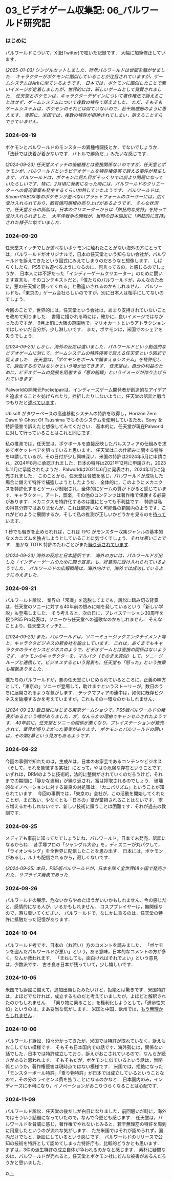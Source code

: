 # 03_ビデオゲーム収集記: 06_パルワールド研究記

### はじめに

パルワールドについて，X(旧Twitter)で呟いた記録です．
大幅に加筆修正しています．

_(2025-01-03) シングルカットしました．昨年パルワールドは世間を騒がせました．
キャラクターがポケモンに酷似していることが注目されていますが，ゲームシステムはArkに似ているようです．
日本では，ポケモンに酷似したことで悪いイメージが定着しましたが，世界的には，新しいゲームとして賞賛されました．
任天堂とポケモンは，キャラクターデザインについて著作権法で訴えることはせず，ゲームシステムについて複数の特許で訴えました．
ただ，そもそもゲームシステムは，ポケモンのそれとは似ていないので，若干無理筋のように思えます．
実際に，米国では，複数の特許が拒絶されてしまい，訴えることすらできていません．_

### 2024-09-19

ポケモンとパルワールドのモンスターの異種格闘技とか，でないでしょうか．「法廷では決着が着かないです．バトルで勝負だ．」みたいな感じです．

_(2024-09-23) 任天堂スイッチの後継機とは直接関係ないのですが，任天堂とポケモンが，パルワールドというビデオゲームを特許権侵害で訴える事件が発生します．
パルワールドは，ポケモンに見た目がそっくりで以前より問題になっていたらしいです．特に，2月頃に発表になった時には，パルワールドのクリエーターへの脅迫事案も発生するくらい加熱していたようです．
パルワールドは，SteamやXBOX等のポケモンが遊べないプラットフォームのユーザーには，広く受け入れられており，数百億円規模の売り上げがあるようです．
そんな状況で，任天堂からの訴訟は，日本のクリエーターからは「熱狂的な支持」を持って受け入れられました．
太平洋戦争の開戦が，当時の日本国民に「熱狂的に支持」された様子に似ていました．_

### 2024-09-20

任天堂スイッチでしか遊べないポケモンに触れたことがない海外の方にとっては，パルワールドがオリジナルで，日本の任天堂という知らない会社が，パルワールドを訴えてきたという図式にみえてしまうのだろうなと想像します．
しばらくしたら，PS5でも遊べるようになるのに，何言ってるの，と感じるのでしょうか．
日本人には不評だった「インディーゲームクリエーター」のために闘います宣言も，そのコンテキストだと，「僕たちのパルワールドが，みんなのために，悪の任天堂と闘ってくれる」と勘違いされるのかもしれません．
パルワールドも，「東京の」ゲーム会社らしいのですが，別に日本人は相手にしてないのでしょう．

今回のことで，世界的には，任天堂という会社は，あまり支持されていないことを改めて知りました．
書籍に描かれる時には，確かに，良いイメージではなかったのですが．
9月上旬に大阪の遊園地で，マリオカートというアトラクションではしゃいだ自分が，少し淋しいです．
また，ポケモンは，米国でのシェアを失うでしょう．

_(2024-09-23) しかし，海外の反応は違いました．パルワールドという創造的なビデオゲームに対して，ゲームシステムの特許侵害で訴える任天堂という図式で捉えました．
任天堂は，「ポケモンをボールで捕まえるシステム」を特許化して，訴訟するのではないかという噂が出てきます．
任天堂は，自分の利益のために，ビデオゲームの発展を阻害する「悪の組織」というイメージが作り上げられていきます．_

Palworldの開発元Pocketpairは，インディーズゲーム開発者が創造的なアイデアを追求することを妨げられたり，挫折したりしないように，任天堂の訴訟と戦うつもりだと[述べています](https://x.com/VGC_News/status/1836698208988201000)．

Ubisoft がタワーベースの高速移動システムの特許を取得し，Horizo​​n Zero Dawn や Ghost Of Tsushima でもそのシステムを使用しているため，Sony を特許侵害で訴えたと想像してみてください．
基本的に，任天堂が現在Palworldに対して行っていることはこれと[同じです](https://x.com/MischiefsYT/status/1836767529873650093)．

私の推測では，任天堂は，ポケボールを直接反映したパルスフィアの仕組みを求めてポケットペアを狙っていると思います．
任天堂はこの仕組みに関する特許を申請しているが，その日付が少し興味深い．米国の特許は2024年5月に申請され，2024年8月に承認されました．日本の特許は2021年12月に申請され，2023年11月に承認されたようだ．Palworldは2021年6月に発表され，2024年1月に発売されました．
このことから，任天堂は脅威を感じ，パルワールドが成功した場合に備えて特許で補強しようとしたようだ．
全体的に，このようにメカニクスを特許化するとゲームが制限され，全体的にゲームの質が下がると感じています．キャラクター，アート，音楽，その他のコンテンツは著作権で保護する必要があります．メカニクスを特許化するのは誰にとっても不利益です．
特許は私の得意分野ではありませんが，これは間違いなく可能性の範囲内のようです．これがどのように展開するか，そして私の推測が正しいかどうかを見るのを[待っています](https://x.com/PirateSoftware/status/1836859182894723439)．

1 秒でも騒ぎを止められれば，これは TPC がモンスター収集ジャンルの基本的なメカニズムを独占しようとしていることに気づくでしょう．*それは悪いことです．*
愚かな TOTK 特許のたわごとがまた[繰り返されています](https://x.com/TheRedBlooper/status/1836604938832761208)．

_(2024-09-23) 海外の反応と日本語訳です．
海外の方には，パルワールドが出した「インディーゲームのために闘う宣言」も，好意的に受け入れられているようでした．
パルワールドの広報戦略は，海外向けで，海外では成功しているようにみえました．_

### 2024-09-21

パルワールド訴訟．
業界の「常識」を逸脱してまでも，訴訟に踏み切る背景は，任天堂のソニーに対する40年前の恨みに端を発しているという「新しい学説」も登場しました．
そう考えると，次の日に，プレイステーション30周年を祝うPS5 Pro発表は，ソニーから任天堂への返歌なのかもしれません．
そんなことより，任天堂スイッチ2....

_(2024-09-23)  また，パルワールドは，ソニーミュージックエンタテイメント等と，キャラクタビジネスの新会社を設立しています．
これは，あくまでもキャラクタのライセンスビジネスのようで，ビデオゲームとは直接の関係はないようです．
ポケモンのキャラクターを，マルパク（そのまま真似）して，ソニーグループと連携して，ビジネスするという発表も，任天堂も「怒った」という推察も複数ありました．_

僕たちのパルワールドが，悪の任天堂にいじめられているところに，正義の味方として，「東京の」ソニーが登場して，助けますというストーリーが，数日のうちに展開されるような気がします．
テックマフィアの連中は，如何に既存ビジネスを破壊するかを考えていますが，これもその一環なのかもしれません．

_(2024-09-23) 数日後にはじまる東京ゲームショウで，PS5版パルワールドの発表があるという噂がありました．が，なんらかの理由でキャンセルされたようです．
40年前に，任天堂とソニーの関係が悪くなり，プレイステーションが発売されて，業界が盛り上がった事実があります．
ポケモンとパルワールドの闘いは，その第2幕という見方もあるようです．_

### 2024-09-22

今回の事例で知れたのは，生成AIは，日本のお家芸であるコンテンツビジネス（そして，それを象徴する某社）にとって，やはり危険な存在ということです．
いずれは，DRMのように技術的，法的に整備がされていくのだろうけど，それまでの期間に「静かな盗用」が繰り返され，富は搾取されるのでしょう．
破壊的なイノベーションに対する最良の対処策は，「カニバリズム」ということが知られています．
今回の事例では，「東京の」会社が，この活動を開始してくれたことが，まだ救い．少なくとも「日本の」富が棄損されることはないです．
寧ろ増えるかもしれないです．新しい技術に贖うことは困難です．それが過去の教訓です．

### 2024-09-25

メディアも事前に知ってたでしょうにね．パルワールド，日本で未発売．訴訟になるからね．
昔手塚プロの「ジャングル大帝」を，ディズニーが丸パクして，「ライオンキング」を全世界に配信したことを思ひ出す．
日本には，ポケモンがあるし，ルナも配信されるから，寂しくないです．

_(2024-09-25) 本日，PS5版パルワールドが，日本を除く全世界68ヶ国で発売された．サプライズ発表であった．_

### 2024-09-26

パルワールドの展示、危ないからやめたほうがいいかもしれません．今の感じだと，感情的になる人が，いるかもしれません．
コスププレイヤーは，無関係なので，落ち着いてください．
パルワールドで，なにかに乗るのは，任天堂の特許に抵触だった記憶があります．

### 2024-10-04

パルワールド考です．日本の（お若い）方のコメントを読みました．
「ポケモンを盗んだパルワールドが悪い」という，ある意味，日本的なコメントの方が多く，なんか救われます．
「まねしても，面白ければそれでよい」という意見は，少数派です．
古き良き日本が残っていて，少し嬉しいです．

### 2024-10-05

米国でも訴訟に備えて，追加出願したみたいけど，拒絶とは驚きです．米国特許は，よほどでなければ，成立するものだと考えていましたが，よほどと解釈されたのかもしれません．
「乗り物に乗ること」を権利化しようとして，「進歩性欠如」というのは，まあ妥当な気がします．
米国と中国，欧州では，[もう無理かもしれません](https://x.com/Kultur_t/status/1840950237839704359)．

### 2024-10-06

パルワールド訴訟．段々分かってきたが，米国では特許が取れていなく，訴えもおこしてない模様です．
そもそも日本国内での話です．海外勢には，関係ない話でした．日本では特許成立しており，訴えがおこされているので，なんらか続きがあると思われます．
そもそもだが，ポケモンに似ているという話は，無関係というか，著作権侵害は現時点ではない模様です．
米国では，拒絶になった「モンスターボール特許」「乗り物特許」が日本では成立しているということなので，その分のライセンス費を払うことになるのかなと．
日本国内のみ，インディーズに不利になり，イノベーションがおこりづらくなることは心配です．

### 2024-11-09

パルワールド訴訟．任天堂の後だしが白日になりました．前回騒いだ時に，海外ではそういう話題になっていたので，なんで今更とも感じます．
任天堂は，パルワールドを脅威に感じ，著作権でやれないとみると，若干無理筋の特許を周到に用意したというのが流れな気がします．
ただ米国ではそれが認められず，国内だけでもと，訴訟にしているという感じです．
パルワールドのリリースで公知の技術を特許として認めてしまった特許庁も，比較的どうかとも思います．
まずは，3件の派生特許の成立自体が争われるのかなと感じます．
素朴に疑問なのは，パルワールドが売れると，任天堂とポケモン社にどんな被害があるんだろうかと思いました．

以上
